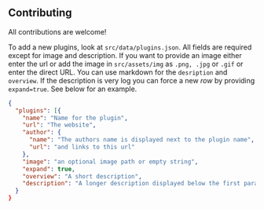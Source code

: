 ## Contributing

All contributions are welcome!

To add a new plugins, look at `src/data/plugins.json`. All fields are required except for image and description. If you want to provide an image either enter the url or add the image in `src/assets/img` as `.png, .jpg` or `.gif` or enter the direct URL. You can use markdown for the `desription` and `overview`. If the description is very log you can force a new *row* by providing `expand=true`. See below for an example.

````json
{
  "plugins": [{
    "name": "Name for the plugin",
    "url": "The website",
    "author": {
      "name": "The authors name is displayed next to the plugin name",
      "url": "and links to this url"
    },
    "image": "an optional image path or empty string",
    "expand": true,
    "overview": "A short description",
    "description": "A longer description displayed below the first paragraph. You can use markdown syntax to add links, bold, headlines etc."
  }
}

````
